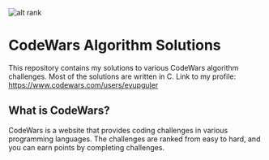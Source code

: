 ![alt rank](https://www.codewars.com/users/eyupguler/badges/large)
# CodeWars Algorithm Solutions
This repository contains my solutions to various CodeWars algorithm challenges. Most of the solutions are written in C. 
Link to my profile: https://www.codewars.com/users/eyupguler

## What is CodeWars?
CodeWars is a website that provides coding challenges in various programming languages. The challenges are ranked from easy to hard, and you can earn points by completing challenges.
